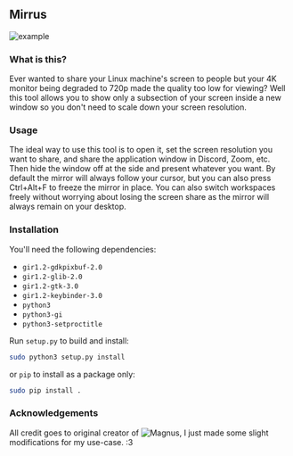 ## Mirrus

![example](data/example.gif)

### What is this?

Ever wanted to share your Linux machine's screen to people but your 4K monitor being degraded to 720p made the quality too low for viewing? Well this tool allows you to show only a subsection of your screen inside a new window so you don't need to scale down your screen resolution.

### Usage

The ideal way to use this tool is to open it, set the screen resolution you want to share, and share the application window in Discord, Zoom, etc. Then hide the window off at the side and present whatever you want. By default the mirror will always follow your cursor, but you can also press Ctrl+Alt+F to freeze the mirror in place. You can also switch workspaces freely without worrying about losing the screen share as the mirror will always remain on your desktop.

### Installation

You'll need the following dependencies:

  * `gir1.2-gdkpixbuf-2.0`
  * `gir1.2-glib-2.0`
  * `gir1.2-gtk-3.0`
  * `gir1.2-keybinder-3.0`
  * `python3`
  * `python3-gi`
  * `python3-setproctitle`

Run `setup.py` to build and install:

```bash
sudo python3 setup.py install
```

or `pip` to install as a package only:
```bash
sudo pip install .
```

### Acknowledgements
All credit goes to original creator of ![Magnus](https://github.com/stuartlangridge/magnus), I just made some slight modifications for my use-case. :3
